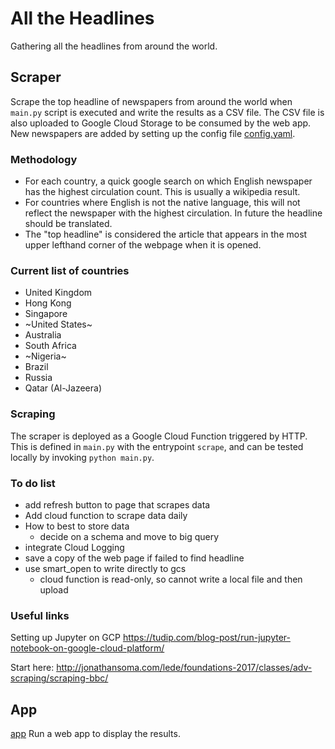# All the Headlines

Gathering all the headlines from around the world.

## Scraper

Scrape the top headline of newspapers from around the world when `main.py` script is executed
and write the results as a CSV file. 
The CSV file is also uploaded to Google Cloud Storage to be consumed by the web app.
New newspapers are added by setting up the config file [config.yaml](config.yaml).

### Methodology

* For each country, a quick google search on which English newspaper has the highest circulation count.
  This is usually a wikipedia result.
* For countries where English is not the native language, this will not reflect the newspaper with
  the highest circulation. In future the headline should be translated.
* The "top headline" is considered the article that appears in the most upper lefthand corner
  of the webpage when it is opened. 

### Current list of countries

* United Kingdom
* Hong Kong
* Singapore
* ~United States~
* Australia
* South Africa
* ~Nigeria~
* Brazil
* Russia
* Qatar (Al-Jazeera)


### Scraping

The scraper is deployed as a Google Cloud Function triggered by HTTP.
This is defined in `main.py` with the entrypoint `scrape`, and can be tested locally by invoking `python main.py`.

### To do list

* add refresh button to page that scrapes data
* Add cloud function to scrape data daily
* How to best to store data 
  - decide on a schema and move to big query
* integrate Cloud Logging
* save a copy of the web page if failed to find headline
* use smart_open to write directly to gcs 
  - cloud function is read-only, so cannot write a local file and then upload


### Useful links

Setting up Jupyter on GCP
https://tudip.com/blog-post/run-jupyter-notebook-on-google-cloud-platform/

Start here:
http://jonathansoma.com/lede/foundations-2017/classes/adv-scraping/scraping-bbc/

## App

[app](app)
Run a web app to display the results.


